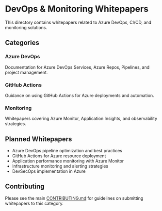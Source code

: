 # DevOps & Monitoring Whitepapers

This directory contains whitepapers related to Azure DevOps, CI/CD, and monitoring solutions.

## Categories

### Azure DevOps
Documentation for Azure DevOps Services, Azure Repos, Pipelines, and project management.

### GitHub Actions
Guidance on using GitHub Actions for Azure deployments and automation.

### Monitoring
Whitepapers covering Azure Monitor, Application Insights, and observability strategies.

## Planned Whitepapers

- Azure DevOps pipeline optimization and best practices
- GitHub Actions for Azure resource deployment
- Application performance monitoring with Azure Monitor
- Infrastructure monitoring and alerting strategies
- DevSecOps implementation in Azure

## Contributing

Please see the main [CONTRIBUTING.md](../CONTRIBUTING.md) for guidelines on submitting whitepapers to this category.